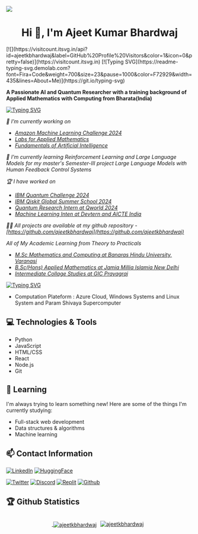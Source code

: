 
![](./Images/github.png)
<h1 align = 'center'> Hi 👋, I'm Ajeet Kumar Bhardwaj </h1>
[![](https://visitcount.itsvg.in/api?id=ajeetkbhardwaj&label=GitHub%20Profile%20Visitors&color=1&icon=0&pretty=false)](https://visitcount.itsvg.in)
[![Typing SVG](https://readme-typing-svg.demolab.com?font=Fira+Code&weight=700&size=23&pause=1000&color=F72929&width=435&lines=About+Me)](https://git.io/typing-svg)

**A Passionate AI and Quantum Researcher with a training background of 
Applied Mathematics with Computing from Bharata(India)**

[![Typing SVG](https://readme-typing-svg.demolab.com?font=Fira+Code&weight=700&size=23&pause=1000&color=F72929&width=435&lines=About+My+Work)](https://git.io/typing-svg)

<em>

🔭 I’m currently working on 
 * [Amazon Machine Learning Challenge 2024](https://github.com/ajeetkbhardwaj/AmazonML-Challenge2024)
 * [Labs for Applied Mathematics](https://github.com/ajeetkbhardwaj/Lab-for-Applied-Mathematics)
 * [Fundamentals of Artificial Intelligence](https://github.com/ajeetkbhardwaj/Foundation-of-Artificial-Intelligence)

🌱 I'm currently learning *Reinforcement Learning and Large Language Models* for my master's Semester-III project *Large Language Models with Human Feedback Control Systems*

🏆 I have worked on 
* [IBM Quantum Challenge 2024]()
* [IBM Qiskit Global Summer School 2024]()
* [Quantum Research Intern at Qworld 2024]()
* [Machine Learning Inten at Devtern and AICTE India]()

👨‍💻 All projects are available at my github repository -  [https://github.com/ajeetkbhardwaj](https://github.com/ajeetkbhardwaj)


All of My Academic Learning from Theory to Practicals
- [M.Sc Mathematics and Computing at Banaras Hindu University, Varanasi](https://github.com/ajeetkbhardwaj/M.Sc-Mathematics-and-Computing)
- [B.Sc(Hons) Applied Mathematics at Jamia Millia Islamia New Delhi](https://github.com/ajeetkbhardwaj/B.Sc-Hons-Applied-Mathematics)
- [Intermediate Collage Studies at GIC Prayagraj](#black)
</em>

[![Typing SVG](https://readme-typing-svg.demolab.com?font=Fira+Code&weight=700&size=23&pause=1000&color=F72929&width=435&lines=Skills)](https://git.io/typing-svg)
- Computation Plateform : Azure Cloud, Windows Systems and Linux System and Param Shivaya Supercomputer
## 💻 Technologies & Tools


- Python
- JavaScript
- HTML/CSS
- React
- Node.js
- Git

## 🌱 Learning

I'm always trying to learn something new! Here are some of the things I'm currently studying:

- Full-stack web development
- Data structures & algorithms
- Machine learning

## 📫 Contact Information


[![LinkedIn](https://img.shields.io/badge/LinkedIn-ajeetkbhardwaj-blue)](https://www.linkedin.com/in/ajeet-kumar-99a278217/)
[![HuggingFace](https://img.shields.io/badge/HuggingFace-ajeet9843-blue)](https://huggingface.co/ajeet9843)

[![Twitter](https://img.shields.io/badge/Twitter-ajeetsbuzz-blue)](https://twitter.com/ajeetsbuzz)
[![Discord](https://img.shields.io/badge/Discord-Ajeet%231234-blue)]()
[![Replit](https://img.shields.io/badge/Replit-AjeetBhardwaj-blue)](https://replit.com/@AjeetBhardwaj)
[![Github](https://img.shields.io/badge/Github-AjeetBhardwaj-blue)](https://github.com/AjeetBhardwaj)

## 🏆 Github Statistics

<div style="display:flex;justify-content:center;">
  <a href="https://github.com/ajeetkbhardwaj" style="margin-right:10px;">
<p>&nbsp;<img align="center" src="https://github-readme-stats.vercel.app/api?username=ajeetkbhardwaj&show_icons=true&locale=en" alt="ajeetkbhardwaj" /></p>
</a>
<a href="https://github.com/ajeetkbhardwaj" style="margin-right:10px;">
<p><img align="center" src="https://github-readme-streak-stats.herokuapp.com/?user=ajeetkbhardwaj&" alt="ajeetkbhardwaj" /></p>
</a>
</div>
